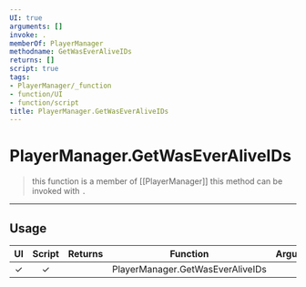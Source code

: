 ```yaml
---
UI: true
arguments: []
invoke: .
memberOf: PlayerManager
methodname: GetWasEverAliveIDs
returns: []
script: true
tags:
- PlayerManager/_function
- function/UI
- function/script
title: PlayerManager.GetWasEverAliveIDs
---
```

# PlayerManager.GetWasEverAliveIDs
> this function is a member of [[PlayerManager]]
> this method can be invoked with `.`
-----
## Usage
|  UI | Script | Returns | Function | Arguments |
|:---:|:------:|-------:|:--------:|:---------|
|✓|✓||PlayerManager.GetWasEverAliveIDs||
